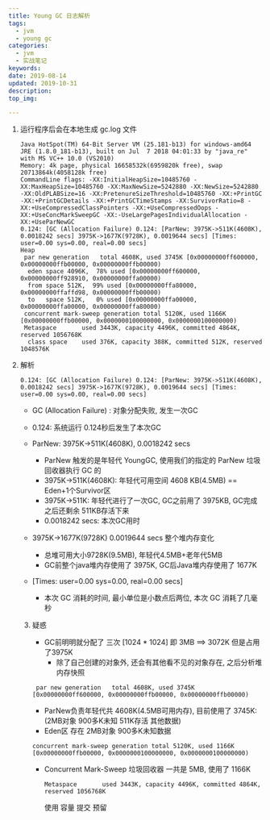```yaml
---
title: Young GC 日志解析
tags:
  - jvm
  - young gc
categories:
  - jvm
  - 实战笔记
keywords: 
date: 2019-08-14
updated: 2019-10-31
description: 
top_img:

---
```




1. 运行程序后会在本地生成 gc.log 文件

   ```
   Java HotSpot(TM) 64-Bit Server VM (25.181-b13) for windows-amd64 JRE (1.8.0_181-b13), built on Jul  7 2018 04:01:33 by "java_re" with MS VC++ 10.0 (VS2010)
   Memory: 4k page, physical 16658532k(6959820k free), swap 20713864k(4058128k free)
   CommandLine flags: -XX:InitialHeapSize=10485760 -XX:MaxHeapSize=10485760 -XX:MaxNewSize=5242880 -XX:NewSize=5242880 -XX:OldPLABSize=16 -XX:PretenureSizeThreshold=10485760 -XX:+PrintGC -XX:+PrintGCDetails -XX:+PrintGCTimeStamps -XX:SurvivorRatio=8 -XX:+UseCompressedClassPointers -XX:+UseCompressedOops -XX:+UseConcMarkSweepGC -XX:-UseLargePagesIndividualAllocation -XX:+UseParNewGC 
   0.124: [GC (Allocation Failure) 0.124: [ParNew: 3975K->511K(4608K), 0.0018242 secs] 3975K->1677K(9728K), 0.0019644 secs] [Times: user=0.00 sys=0.00, real=0.00 secs] 
   Heap
    par new generation   total 4608K, used 3745K [0x00000000ff600000, 0x00000000ffb00000, 0x00000000ffb00000)
     eden space 4096K,  78% used [0x00000000ff600000, 0x00000000ff928910, 0x00000000ffa00000)
     from space 512K,  99% used [0x00000000ffa80000, 0x00000000ffaffd98, 0x00000000ffb00000)
     to   space 512K,   0% used [0x00000000ffa00000, 0x00000000ffa00000, 0x00000000ffa80000)
    concurrent mark-sweep generation total 5120K, used 1166K [0x00000000ffb00000, 0x0000000100000000, 0x0000000100000000)
    Metaspace       used 3443K, capacity 4496K, committed 4864K, reserved 1056768K
     class space    used 376K, capacity 388K, committed 512K, reserved 1048576K
   ```

2. 解析

   ```
   0.124: [GC (Allocation Failure) 0.124: [ParNew: 3975K->511K(4608K), 0.0018242 secs] 3975K->1677K(9728K), 0.0019644 secs] [Times: user=0.00 sys=0.00, real=0.00 secs] 
   ```

   - GC (Allocation Failure) : 对象分配失败, 发生一次GC

   - 0.124: 系统运行 0.124秒后发生了本次GC
   - ParNew: 3975K->511K(4608K), 0.0018242 secs
     - ParNew 触发的是年轻代 YoungGC, 使用我们的指定的 ParNew 垃圾回收器执行 GC 的
     - 3975K->511K(4608K): 年轻代可用空间 4608 KB(4.5MB) == Eden+1个Survivor区
     - 3975K->511K: 年轻代进行了一次GC, GC之前用了 3975KB, GC完成之后还剩余 511KB存活下来
     - 0.0018242 secs: 本次GC用时
   - 3975K->1677K(9728K) 0.0019644 secs   整个堆内存变化
     - 总堆可用大小9728K(9.5MB), 年轻代4.5MB+老年代5MB
     - GC前整个java堆内存使用了 3975K, GC后Java堆内存使用了 1677K
   - [Times: user=0.00 sys=0.00, real=0.00 secs] 
     - 本次 GC 消耗的时间, 最小单位是小数点后两位, 本次 GC 消耗了几毫秒

   3. 疑惑

      - GC前明明就分配了 三次 [1024 * 1024] 即 3MB ==> 3072K   但是占用了3975K
        - 除了自己创建的对象外, 还会有其他看不见的对象存在, 之后分析堆内存快照

      ```
       par new generation   total 4608K, used 3745K [0x00000000ff600000, 0x00000000ffb00000, 0x00000000ffb00000)
      ```

      - ParNew负责年轻代共 4608K(4.5MB可用内存),  目前使用了 3745K:(2MB对象 900多K未知  511K存活 其他数据)
      - Eden区 存在 2MB对象 900多K未知数据

      ```
      concurrent mark-sweep generation total 5120K, used 1166K [0x00000000ffb00000, 0x0000000100000000, 0x0000000100000000)
      ```

      - Concurrent Mark-Sweep 垃圾回收器  一共是 5MB, 使用了 1166K

        ```
        Metaspace       used 3443K, capacity 4496K, committed 4864K, reserved 1056768K
        ```

        使用  容量  提交 预留

